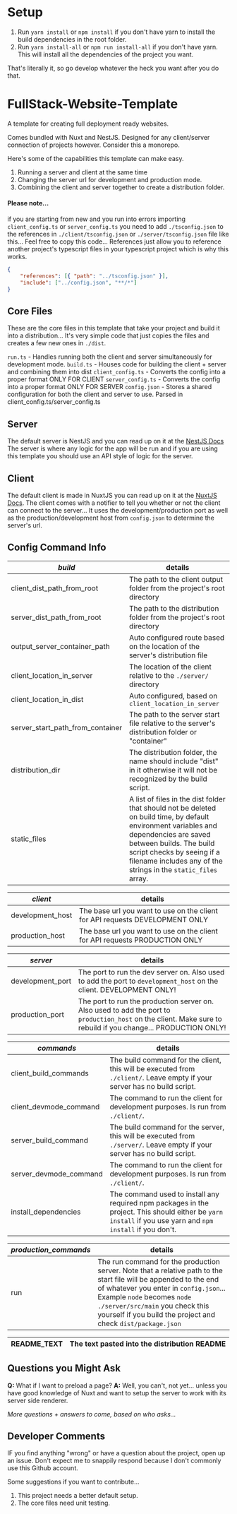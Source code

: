 # Setup
1. Run `yarn install` or `npm install` if you don't have yarn to install the build dependencies in the root folder.
2. Run `yarn install-all` or `npm run install-all` if you don't have yarn. This will install all the dependencies of the project you want.

That's literally it, so go develop whatever the heck you want after you do that.

# FullStack-Website-Template
A template for creating full deployment ready websites.

Comes bundled with Nuxt and NestJS. Designed for any client/server connection of projects however. Consider this a monorepo.

Here's some of the capabilities this template can make easy.
1. Running a server and client at the same time
2. Changing the server url for development and production mode.
3. Combining the client and server together to create a distribution folder.

#### Please note...
if you are starting from new and you run into errors importing `client_config.ts` or `server_config.ts` you need to add `./tsconfig.json` to the references in `./client/tsconfig.json` or `./server/tsconfig.json` file like this... Feel free to copy this code... References just allow you to reference another project's typescript files in your typescript project which is why this works.
```json
{
    "references": [{ "path": "../tsconfig.json" }],
    "include": ["../config.json", "**/*"]
}
```

## Core Files
These are the core files in this template that take your project and build it into a distribution... It's very simple code that just copies the files and creates a few new ones in `./dist`.

`run.ts` - Handles running both the client and server simultaneously for development mode.
`build.ts` - Houses code for building the client + server and combining them into dist
`client_config.ts` - Converts the config into a proper format ONLY FOR CLIENT
`server_config.ts` - Converts the config into a proper format ONLY FOR SERVER
`config.json` - Stores a shared configuration for both the client and server to use. Parsed in client_config.ts/server_config.ts

## Server
The default server is NestJS and you can read up on it at the [NestJS Docs](https://nestjs.com)
The server is where any logic for the app will be run and if you are using this template you should use an API style of logic for the server.

## Client
The default client is made in NuxtJS you can read up on it at the [NuxtJS Docs](https://nuxtjs.org/docs/2.x/get-started/routing). The client comes with a notifier to tell you whether or not the client can connect to the server... It uses the development/production port as well as the production/development host from `config.json` to determine the server's url.

## Config Command Info
|*build*|details|
|---|---|
| client_dist_path_from_root | The path to the client output folder from the project's root directory |
| server_dist_path_from_root | The path to the distribution folder from the project's root directory |
| output_server_container_path | Auto configured route based on the location of the server's distribution file |
| client_location_in_server | The location of the client relative to the `./server/` directory  |
| client_location_in_dist | Auto configured, based on `client_location_in_server` |
| server_start_path_from_container | The path to the server start file relative to the server's distribution folder or "container" |
| distribution_dir | The distribution folder, the name should include "dist" in it otherwise it will not be recognized by the build script. |
| static_files | A list of files in the dist folder that should not be deleted on build time, by default environment variables and dependencies are saved between builds. The build script checks by seeing if a filename includes any of the strings in the `static_files` array. |

|*client*|details|
|--------|-------|
| development_host | The base url you want to use on the client for API requests DEVELOPMENT ONLY |
| production_host | The base url you want to use on the client for API requests PRODUCTION ONLY |

|*server*|details|
|--------|-------|
| development_port | The port to run the dev server on. Also used to add the port to `development_host` on the client. DEVELOPMENT ONLY! |
| production_port | The port to run the production server on. Also used to add the port to `production_host` on the client. Make sure to rebuild if you change... PRODUCTION ONLY! |

|*commands*|details|
|--------|-------|
| client_build_commands | The build command for the client, this will be executed from `./client/`. Leave empty if your server has no build script. |
| client_devmode_command | The command to run the client for development purposes. Is run from `./client/`. |
| server_build_command | The build command for the server, this will be executed from `./server/`. Leave empty if your server has no build script. |
| server_devmode_command | The command to run the client for development purposes. Is run from `./client/`. |
| install_dependencies | The command used to install any required npm packages in the project. This should either be `yarn install` if you use yarn and `npm install` if you don't. |

|*production_commands*|details|
|--------|-------|
| run | The run command for the production server. Note that a relative path to the start file will be appended to the end of whatever you enter in `config.json`... Example `node` becomes `node ./server/src/main` you check this yourself if you build the project and check `dist/package.json` | 

| **README_TEXT** | The text pasted into the distribution README |
|--------|-------|

## Questions you Might Ask
**Q:** What if I want to preload a page?
**A:** Well, you can't, not yet... unless you have good knowledge of Nuxt and want to setup the server to work with its server side renderer.


*More questions + answers to come, based on who asks...*

## Developer Comments
IF you find anything "wrong" or have a question about the project, open up an issue. Don't expect me to snappily respond because I don't commonly use this Github account.

Some suggestions if you want to contribute...
1. This project needs a better default setup.
2. The core files need unit testing.
